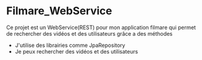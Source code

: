 # Filmare_WebService
Ce projet est un WebService(REST) pour mon application filmare qui permet de rechercher des vidéos et des utilisateurs grâce a des méthodes
 - J'utilise des librairies comme JpaRepository
 - Je peux rechercher des vidéos et des utilisateurs

